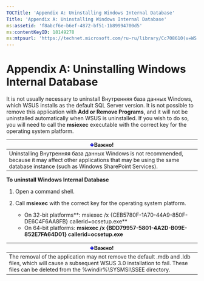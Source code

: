 ```yaml
---
TOCTitle: 'Appendix A: Uninstalling Windows Internal Database'
Title: 'Appendix A: Uninstalling Windows Internal Database'
ms:assetid: 'f8abcf6e-b6ef-4872-bf51-1b89994700d5'
ms:contentKeyID: 18149278
ms:mtpsurl: 'https://technet.microsoft.com/ru-ru/library/Cc708610(v=WS.10)'
---
```


Appendix A: Uninstalling Windows Internal Database
==================================================

It is not usually necessary to uninstall Внутренняя база данных Windows, which WSUS installs as the default SQL Server version. It is not possible to remove this application with **Add or Remove Programs**, and it will not be uninstalled automatically when WSUS is uninstalled. If you wish to do so, you will need to call the **msiexec** executable with the correct key for the operating system platform.

| ![](/security-updates/images/Cc708610.Important(WS.10).gif)Важно!                                                                                                                 |
|----------------------------------------------------------------------------------------------------------------------------------------------------------------------------------------------|
| Uninstalling Внутренняя база данных Windows is not recommended, because it may affect other applications that may be using the same database instance (such as Windows SharePoint Services). |

**To uninstall Windows Internal Database**
1.  Open a command shell.

2.  Call **msiexec** with the correct key for the operating system platform.

    -   On 32-bit platforms**: msiexec /x {CEB5780F-1A70-44A9-850F-DE6C4F6AA8FB} callerid=ocsetup.exe**
    -   On 64-bit platforms: **msiexec /x {BDD79957-5801-4A2D-B09E-852E7FA64D01} callerid=ocsetup.exe**

| ![](/security-updates/images/Cc708610.Important(WS.10).gif)Важно!                                                                                                                                      |
|-------------------------------------------------------------------------------------------------------------------------------------------------------------------------------------------------------------------|
| The removal of the application may not remove the default .mdb and .ldb files, which will cause a subsequent WSUS 3.0 installation to fail. These files can be deleted from the %windir%\\SYSMSI\\SSEE directory. |
